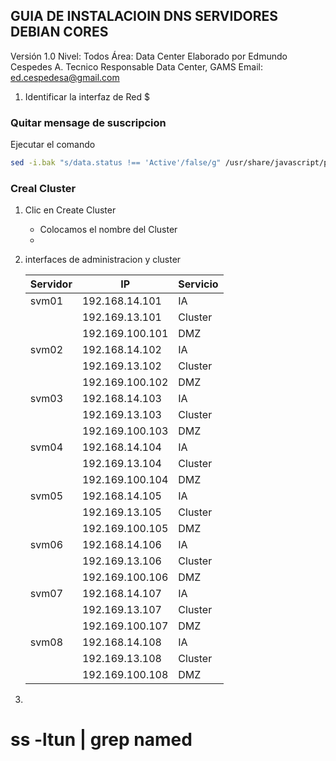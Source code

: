 ## GUIA DE INSTALACIOIN DNS SERVIDORES DEBIAN CORES

Versión 1.0
Nivel: Todos
Área: Data Center
Elaborado por Edmundo Cespedes A.
Tecnico Responsable Data Center, GAMS
Email: ed.cespedesa@gmail.com

1. Identificar la interfaz de Red
   $ 

### Quitar mensage de suscripcion

Ejecutar el comando 

```bash
sed -i.bak "s/data.status !== 'Active'/false/g" /usr/share/javascript/proxmox-widget-toolkit/proxmoxlib.js && systemctl restart pveproxy.service
```

### Creal Cluster

1. Clic en Create Cluster

   - Colocamos el nombre del Cluster
   -  

2. interfaces de administracion y cluster

   | **Servidor** | **IP**          | **Servicio** |
   | :----------- | --------------- | ------------ |
   | svm01        | 192.168.14.101  | IA           |
   |              | 192.169.13.101  | Cluster      |
   |              | 192.169.100.101 | DMZ          |
   | svm02        | 192.168.14.102  | IA           |
   |              | 192.169.13.102  | Cluster      |
   |              | 192.169.100.102 | DMZ          |
   | svm03        | 192.168.14.103  | IA           |
   |              | 192.169.13.103  | Cluster      |
   |              | 192.169.100.103 | DMZ          |
   | svm04        | 192.168.14.104  | IA           |
   |              | 192.169.13.104  | Cluster      |
   |              | 192.169.100.104 | DMZ          |
   | svm05        | 192.168.14.105  | IA           |
   |              | 192.169.13.105  | Cluster      |
   |              | 192.169.100.105 | DMZ          |
   | svm06        | 192.168.14.106  | IA           |
   |              | 192.169.13.106  | Cluster      |
   |              | 192.169.100.106 | DMZ          |
   | svm07        | 192.168.14.107  | IA           |
   |              | 192.169.13.107  | Cluster      |
   |              | 192.169.100.107 | DMZ          |
   | svm08        | 192.168.14.108  | IA           |
   |              | 192.169.13.108  | Cluster      |
   |              | 192.169.100.108 | DMZ          |

   

3. 

# ss -ltun | grep named

#
#